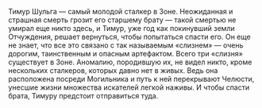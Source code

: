 <!--2016-11-28 21:46:13-->
Тимур Шульга — самый молодой сталкер в Зоне. Неожиданная и страшная смерть грозит его старшему брату — такой смертью не умирал еще никто здесь, и Тимур, уже год как покинувший земли Отчуждения, решает вернуться, чтобы попытаться спасти его. Он еще не знает, что все это связано с так называемым «слизнем» — очень дорогим, таинственным и опасным артефактом. Всего три «слизня» существует в Зоне. Аномалию, породившую их, не видел никто, кроме нескольких сталкеров, которых давно нет в живых. Ведь она расположена посреди Могильника и путь к ней перекрывают Челюсти, унесшие жизни множества искателей легкой наживы. И чтобы спасти брата, Тимуру предстоит отправиться туда.